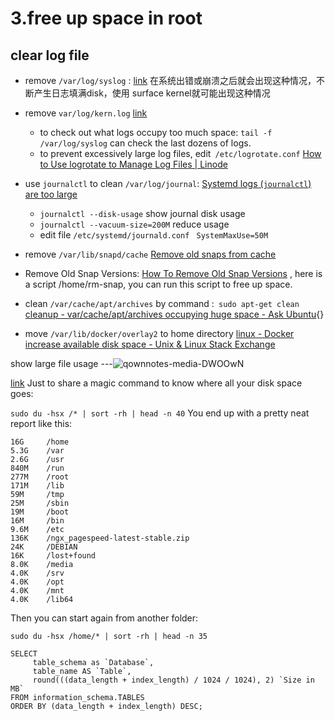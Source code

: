 3.free up space in root
========================

clear log file
---
* remove `/var/log/syslog`  : [link](https://askubuntu.com/questions/746535/var-log-syslog-growing-indefinitely-in-size)
    在系统出错或崩溃之后就会出现这种情况，不断产生日志填满disk，使用 surface kernel就可能出现这种情况
* remove `var/log/kern.log` [link](https://askubuntu.com/questions/239455/how-do-i-stop-var-log-kern-log-1-from-consuming-all-my-disk-space)
    * to check out what logs occupy too much space: `tail -f /var/log/syslog` can check the last dozens of logs.
    * to prevent excessively large log files, edit` /etc/logrotate.conf` [How to Use logrotate to Manage Log Files | Linode](https://www.linode.com/docs/uptime/logs/use-logrotate-to-manage-log-files/)

* use `journalctl` to clean `/var/log/journal`:
[Systemd logs (`journalctl`) are too large](https://askubuntu.com/questions/1012912/systemd-logs-journalctl-are-too-large-and-slow/1012913#1012913)
    * `journalctl --disk-usage` show journal disk usage
    * `journalctl --vacuum-size=200M` reduce usage
    * edit file  `/etc/systemd/journald.conf ` `SystemMaxUse=50M`

* remove `/var/lib/snapd/cache` [Remove old snaps from cache](https://askubuntu.com/questions/1075050/remove-old-snaps-from-cache)
* Remove Old Snap Versions: [How To Remove Old Snap Versions](https://www.linuxuprising.com/2019/04/how-to-remove-old-snap-versions-to-free.html) , here is a script /home/rm-snap, you can run this script to free up space.
* clean `/var/cache/apt/archives` by command :` sudo apt-get clean` [cleanup - var/cache/apt/archives occupying huge space - Ask Ubuntu](https://askubuntu.com/questions/65549/var-cache-apt-archives-occupying-huge-space){}

* move `/var/lib/docker/overlay2` to home directory [linux - Docker increase available disk space - Unix & Linux Stack Exchange](https://unix.stackexchange.com/questions/414483/docker-increase-available-disk-space)

show large file usage
---![qownnotes-media-DWOOwN](../media/qownnotes-media-DWOOwN-2116152369.png)

[link](https://askubuntu.com/questions/266825/what-do-i-do-when-my-root-filesystem-is-full/885214#885214)
Just to share a magic command to know where all your disk space goes:

`sudo du -hsx /* | sort -rh | head -n 40`
You end up with a pretty neat report like this:
```
16G     /home
5.3G    /var
2.6G    /usr
840M    /run
277M    /root
171M    /lib
59M     /tmp
25M     /sbin
19M     /boot
16M     /bin
9.6M    /etc
136K    /ngx_pagespeed-latest-stable.zip
24K     /DEBIAN
16K     /lost+found
8.0K    /media
4.0K    /srv
4.0K    /opt
4.0K    /mnt
4.0K    /lib64
```
Then you can start again from another folder:

`sudo du -hsx /home/* | sort -rh | head -n 35`

```
SELECT 
     table_schema as `Database`, 
     table_name AS `Table`, 
     round(((data_length + index_length) / 1024 / 1024), 2) `Size in MB` 
FROM information_schema.TABLES 
ORDER BY (data_length + index_length) DESC;
```